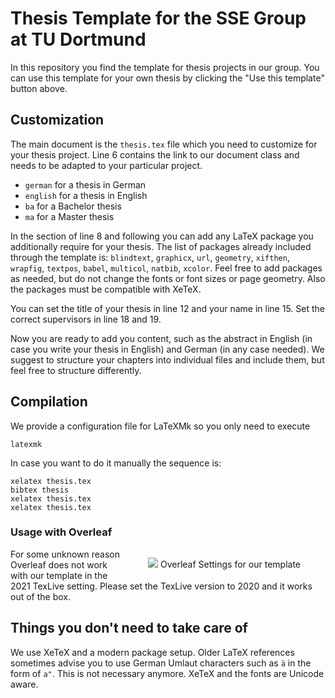 # Thesis Template for the SSE Group at TU Dortmund

In this repository you find the template for thesis projects in our group.
You can use this template for your own thesis by clicking the "Use this template" button above.

## Customization

The main document is the `thesis.tex` file which you need to customize for your thesis project.
Line 6 contains the link to our document class and needs to be adapted to your particular project.

- `german` for a thesis in German
- `english` for a thesis in English
- `ba` for a Bachelor thesis
- `ma` for a Master thesis

In the section of line 8 and following you can add any LaTeX package you additionally require for your thesis.
The list of packages already included through the template is:
`blindtext`,
`graphicx`,
`url`,
`geometry`,
`xifthen`,
`wrapfig`,
`textpos`,
`babel`,
`multicol`,
`natbib`,
`xcolor`.
Feel free to add packages as needed, but do not change the fonts or font sizes or page geometry. Also the packages must be compatible with XeTeX.

You can set the title of your thesis in line 12 and your name in line 15. Set the correct supervisors in line 18 and 19.

Now you are ready to add you content, such as the abstract in English (in case you write your thesis in English) and German (in any case needed). 
We suggest to structure your chapters into individual files and include them, but feel free to structure differently.

## Compilation

We provide a configuration file for LaTeXMk so you only need to execute
```
latexmk
```

In case you want to do it manually the sequence is:
```
xelatex thesis.tex
bibtex thesis
xelatex thesis.tex
xelatex thesis.tex
```
### Usage with Overleaf

<figure style="float: right">
<img  src="https://user-images.githubusercontent.com/1974799/140313182-0f8f6687-080d-4933-ae4f-f734423f4687.png">
  <caption>Overleaf Settings for our template</caption>
</figure>
For some unknown reason Overleaf does not work with our template in the 2021 TexLive setting. 
Please set the TexLive version to 2020 and it works out of the box. 

## Things you don't need to take care of

We use XeTeX and a modern package setup.
Older LaTeX references sometimes advise you to use German Umlaut characters such as `ä` in the form of `a"`.
This is not necessary anymore. XeTeX and the fonts are Unicode aware.


